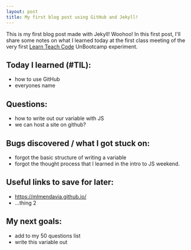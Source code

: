 ```yaml
---
layout: post
title: My first blog post using GitHub and Jekyll!
---
```


This is my first blog post made with Jekyll! Woohoo! In this first post, I'll share some notes on what I learned today at the first class meeting of the very first [Learn Teach Code](http://learnteachcode.org/) UnBootcamp experiment.

## Today I learned (#TIL):

- how to use GitHub
- everyones name 

## Questions:

- how to write out our variable with JS
- we can host a site on github? 

## Bugs discovered / what I got stuck on:

- forgot the basic structure of writing a variable
- forgot the thought process that I learned in the intro to JS weekend. 

## Useful links to save for later:

- https://mlmendavia.github.io/
- ...thing 2

## My next goals:

- add to my 50 questions list
- write this variable out 
